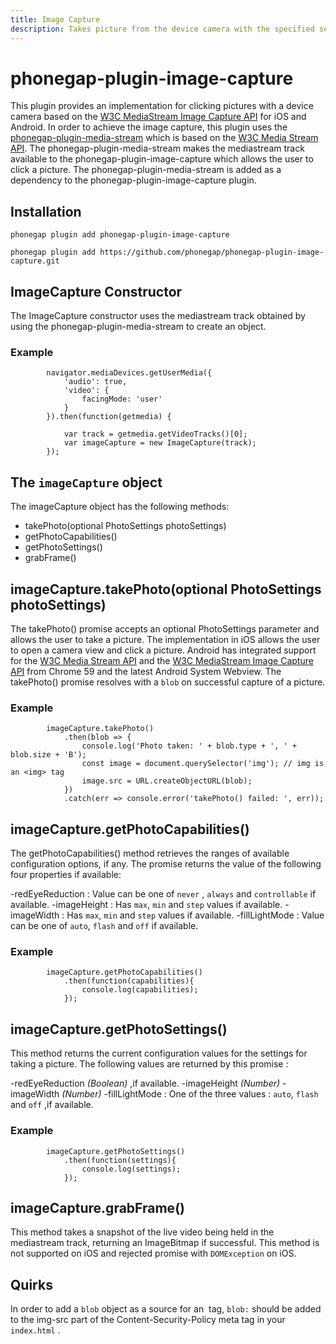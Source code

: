 ```yaml
---
title: Image Capture
description: Takes picture from the device camera with the specified settings
---
```

<!---
# license: Licensed to the Apache Software Foundation (ASF) under one
#         or more contributor license agreements.  See the NOTICE file
#         distributed with this work for additional information
#         regarding copyright ownership.  The ASF licenses this file
#         to you under the Apache License, Version 2.0 (the
#         "License"); you may not use this file except in compliance
#         with the License.  You may obtain a copy of the License at
#
#           http://www.apache.org/licenses/LICENSE-2.0
#
#         Unless required by applicable law or agreed to in writing,
#         software distributed under the License is distributed on an
#         "AS IS" BASIS, WITHOUT WARRANTIES OR CONDITIONS OF ANY
#         KIND, either express or implied.  See the License for the
#         specific language governing permissions and limitations
#         under the License.
-->


# phonegap-plugin-image-capture

This plugin provides an implementation for clicking pictures with a device camera based on the [W3C MediaStream Image Capture API](https://www.w3.org/TR/image-capture/) for iOS and Android. In order to achieve the image capture, this plugin uses the [phonegap-plugin-media-stream](https://github.com/phonegap/phonegap-plugin-media-stream) which is based on the [W3C Media Stream API](https://www.w3.org/TR/mediacapture-streams/). The phonegap-plugin-media-stream makes the mediastream track available to the phonegap-plugin-image-capture which allows the user to click a picture. The phonegap-plugin-media-stream is added as a dependency to the phonegap-plugin-image-capture plugin.



## Installation


    phonegap plugin add phonegap-plugin-image-capture

    phonegap plugin add https://github.com/phonegap/phonegap-plugin-image-capture.git


## ImageCapture Constructor

The ImageCapture constructor uses the mediastream track obtained by using the phonegap-plugin-media-stream to create an object.

### Example

            navigator.mediaDevices.getUserMedia({
                'audio': true,
                'video': {
                    facingMode: 'user'
                }
            }).then(function(getmedia) {

                var track = getmedia.getVideoTracks()[0];
                var imageCapture = new ImageCapture(track);
            });


## The `imageCapture` object

The imageCapture object has the following methods:

- takePhoto(optional PhotoSettings photoSettings)
- getPhotoCapabilities()
- getPhotoSettings()
- grabFrame()



##  imageCapture.takePhoto(optional PhotoSettings photoSettings)

The takePhoto() promise accepts an optional PhotoSettings parameter and allows the user to take a picture. The implementation in iOS allows the user to open a camera view and click a picture. Android has integrated support for the [W3C Media Stream API](https://www.w3.org/TR/mediacapture-streams/) and the [W3C MediaStream Image Capture API](https://www.w3.org/TR/image-capture/) from Chrome 59 and the latest Android System Webview. The takePhoto() promise resolves with a `blob` on successful capture of a picture.

### Example

            imageCapture.takePhoto()
                .then(blob => {
                    console.log('Photo taken: ' + blob.type + ', ' + blob.size + 'B');
                    const image = document.querySelector('img'); // img is an <img> tag
                    image.src = URL.createObjectURL(blob);
                })
                .catch(err => console.error('takePhoto() failed: ', err));


## imageCapture.getPhotoCapabilities()

The getPhotoCapabilities() method retrieves the ranges of available configuration options, if any. The promise returns the value of the following four properties if available:

-redEyeReduction : Value can be one of `never` , `always` and `controllable` if available.
-imageHeight : Has `max`, `min` and `step` values if available.
-imageWidth : Has `max`, `min` and `step` values if available.
-fillLightMode : Value can be one of `auto`, `flash` and `off` if available.


### Example
        

            imageCapture.getPhotoCapabilities()
                .then(function(capabilities){
                    console.log(capabilities);
                });


## imageCapture.getPhotoSettings()

This method returns the current configuration values for the settings for taking a picture. The following values are returned by this promise :

-redEyeReduction _(Boolean)_ ,if available.
-imageHeight  _(Number)_
-imageWidth  _(Number)_
-fillLightMode : One of the three values : `auto`, `flash` and `off` ,if available.

### Example
        

            imageCapture.getPhotoSettings()
                .then(function(settings){
                    console.log(settings);
                });
        



## imageCapture.grabFrame()

This method takes a snapshot of the live video being held in the mediastream track, returning an ImageBitmap if successful. This method is not supported on iOS and rejected promise with `DOMException` on iOS.



## Quirks

In order to add a `blob` object as a source for an <img> tag, `blob:` should be added to the img-src part of the Content-Security-Policy meta tag in your `index.html` . 

